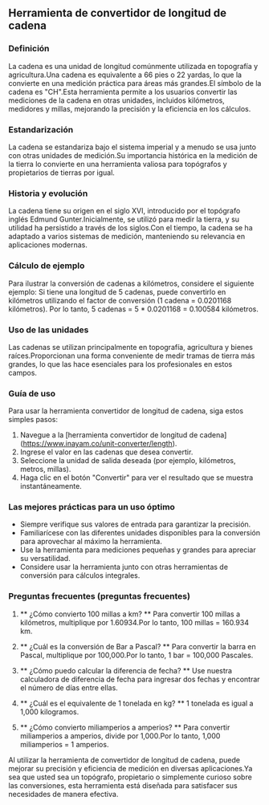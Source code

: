 ## Herramienta de convertidor de longitud de cadena

### Definición
La cadena es una unidad de longitud comúnmente utilizada en topografía y agricultura.Una cadena es equivalente a 66 pies o 22 yardas, lo que la convierte en una medición práctica para áreas más grandes.El símbolo de la cadena es "CH".Esta herramienta permite a los usuarios convertir las mediciones de la cadena en otras unidades, incluidos kilómetros, medidores y millas, mejorando la precisión y la eficiencia en los cálculos.

### Estandarización
La cadena se estandariza bajo el sistema imperial y a menudo se usa junto con otras unidades de medición.Su importancia histórica en la medición de la tierra lo convierte en una herramienta valiosa para topógrafos y propietarios de tierras por igual.

### Historia y evolución
La cadena tiene su origen en el siglo XVI, introducido por el topógrafo inglés Edmund Gunter.Inicialmente, se utilizó para medir la tierra, y su utilidad ha persistido a través de los siglos.Con el tiempo, la cadena se ha adaptado a varios sistemas de medición, manteniendo su relevancia en aplicaciones modernas.

### Cálculo de ejemplo
Para ilustrar la conversión de cadenas a kilómetros, considere el siguiente ejemplo:
Si tiene una longitud de 5 cadenas, puede convertirlo en kilómetros utilizando el factor de conversión (1 cadena = 0.0201168 kilómetros).
Por lo tanto, 5 cadenas = 5 * 0.0201168 = 0.100584 kilómetros.

### Uso de las unidades
Las cadenas se utilizan principalmente en topografía, agricultura y bienes raíces.Proporcionan una forma conveniente de medir tramas de tierra más grandes, lo que las hace esenciales para los profesionales en estos campos.

### Guía de uso
Para usar la herramienta convertidor de longitud de cadena, siga estos simples pasos:
1. Navegue a la [herramienta convertidor de longitud de cadena] (https://www.inayam.co/unit-converter/length).
2. Ingrese el valor en las cadenas que desea convertir.
3. Seleccione la unidad de salida deseada (por ejemplo, kilómetros, metros, millas).
4. Haga clic en el botón "Convertir" para ver el resultado que se muestra instantáneamente.

### Las mejores prácticas para un uso óptimo
- Siempre verifique sus valores de entrada para garantizar la precisión.
- Familiarícese con las diferentes unidades disponibles para la conversión para aprovechar al máximo la herramienta.
- Use la herramienta para mediciones pequeñas y grandes para apreciar su versatilidad.
- Considere usar la herramienta junto con otras herramientas de conversión para cálculos integrales.

### Preguntas frecuentes (preguntas frecuentes)

1. ** ¿Cómo convierto 100 millas a km? **
Para convertir 100 millas a kilómetros, multiplique por 1.60934.Por lo tanto, 100 millas = 160.934 km.

2. ** ¿Cuál es la conversión de Bar a Pascal? **
Para convertir la barra en Pascal, multiplique por 100,000.Por lo tanto, 1 bar = 100,000 Pascales.

3. ** ¿Cómo puedo calcular la diferencia de fecha? **
Use nuestra calculadora de diferencia de fecha para ingresar dos fechas y encontrar el número de días entre ellas.

4. ** ¿Cuál es el equivalente de 1 tonelada en kg? **
1 tonelada es igual a 1,000 kilogramos.

5. ** ¿Cómo convierto miliamperios a amperios? **
Para convertir miliamperios a amperios, divide por 1,000.Por lo tanto, 1,000 miliamperios = 1 amperios.

Al utilizar la herramienta de convertidor de longitud de cadena, puede mejorar su precisión y eficiencia de medición en diversas aplicaciones.Ya sea que usted sea un topógrafo, propietario o simplemente curioso sobre las conversiones, esta herramienta está diseñada para satisfacer sus necesidades de manera efectiva.